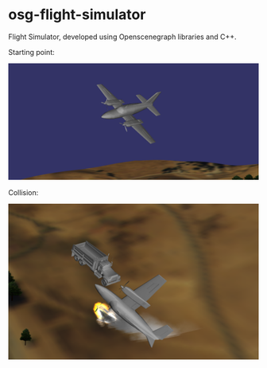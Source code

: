 # osg-flight-simulator
Flight Simulator, developed using Openscenegraph libraries and C++.

Starting point:

![airplane](https://github.com/Chen-Siahi/osg-flight-simulator/blob/master/Airplane.PNG?raw=true)

Collision:

![collision](https://github.com/Chen-Siahi/osg-flight-simulator/blob/master/Collision.PNG?raw=true)
